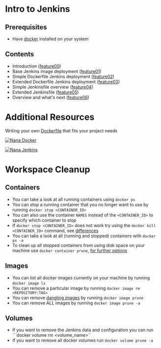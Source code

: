 # Intro to Jenkins 
## Prerequisites 
-  Have [docker](https://docs.docker.com/engine/install/) installed on your system
## Contents 
- Introduction ([feature00](https://github.com/RosenNikolaev/Jenkins_CrashCourse/tree/master/feature00))
- Base Jenkins image deployment ([feature01](https://github.com/RosenNikolaev/Jenkins_CrashCourse/tree/master/feature01))
- Simple Dockerfile Jenkins deployment  ([feature02](https://github.com/RosenNikolaev/Jenkins_CrashCourse/tree/master/feature02))
- Extended Dockerfile Jenkins deployment  ([feature03](https://github.com/RosenNikolaev/Jenkins_CrashCourse/tree/master/feature03)) 
- Simple Jenkinsfile overview  ([feature04](https://github.com/RosenNikolaev/Jenkins_CrashCourse/tree/master/feature04)) 
- Extended Jenkinsfile  ([feature05](https://github.com/RosenNikolaev/Jenkins_CrashCourse/tree/master/feature05))
- Overview and what's next  ([feature06](https://github.com/RosenNikolaev/Jenkins_CrashCourse/tree/master/feature06))


# Additional Resources 
Writing your own [Dockerfile](https://docs.docker.com/develop/develop-images/dockerfile_best-practices/) that fits your project needs

[![Nana Docker](https://img.youtube.com/vi/jPdIRX6q4jA/0.jpg)](https://www.youtube.com/watch?v=jPdIRX6q4jA&list=PLy7NrYWoggjzfAHlUusx2wuDwfCrmJYcs)

[![Nana Jenkins](https://img.youtube.com/vi/pMO26j2OUME/0.jpg)](www.youtube.com/watch?v=pMO26j2OUME&list=PLy7NrYWoggjw_LIiDK1LXdNN82uYuuuiC&index=1)

# Workspace Cleanup
## Containers 
-  You can take a look at all running containers using ```docker ps``` 
-  You can stop a running container that you no longer want to use by running ```docker stop <CONTAINER_ID>```
  - You can also use the container `NAMES` instead of the ```<CONTAINER_ID>``` to specify which container to stop
  - If ```docker stop <CONTAINER_ID>``` does not work try using the ```docker kill <CONTAINER_ID>``` command, see [differences](https://www.baeldung.com/ops/docker-stop-vs-kill) 
-  You can take a look at all (running and stopped) containers with ```docker ps -a``` 
-  To clean up all stopped containers from using disk space on your machine use ```docker container prune```, [for further options](https://docs.docker.com/engine/reference/commandline/container_prune/)
## Images
-  You can list all docker images currently on your machine by running ```docker image ls```
-  You can remove a particular image by running ```docker image rm <REPOSITORY:TAG>```
-  You can remove [dangling images](https://docs.docker.com/config/pruning/) by running ```docker image prune```
-  You can remove ALL images by running ```docker image prune -a```
## Volumes
-  If you want to remove the Jenkins data and configuration you can run ```docker volume rm <volume_name>``
-  If you want to remove all docker volumes run ```docker volume prune -a```
